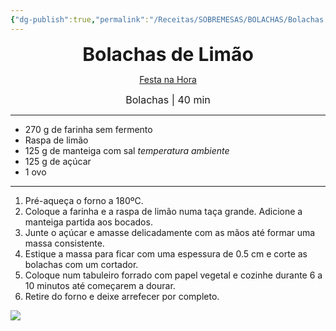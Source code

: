 ```yaml
---
{"dg-publish":true,"permalink":"/Receitas/SOBREMESAS/BOLACHAS/Bolachas de Limão/","title":"Bolachas de Limão","tags":["💚ok"]}
---
```


<div style="text-align: center;"> <span style="font-size: 30px;"><b>Bolachas de Limão</b></span> </div>

<span class="center"> <center> [Festa na Hora](https://www.festanahora.pt/2018/03/26/receita-bolachas-limao-decoradas/) </center></span>

<div style="text-align: center;"> <span style="font-size: 16px;">  Bolachas | 40 min </span> </div>

---
- 270 g de farinha sem fermento
- Raspa de limão
- 125 g de manteiga com sal *temperatura ambiente*
- 125 g de açúcar
- 1 ovo
---
1. Pré-aqueça o forno a 180ºC.
2. Coloque a farinha e a raspa de limão numa taça grande. Adicione a manteiga partida aos bocados.
3. Junte o açúcar e amasse delicadamente com as mãos até formar uma massa consistente.    
4. Estique a massa para ficar com uma espessura de 0.5 cm e corte as bolachas com um cortador.
5. Coloque num tabuleiro forrado com papel vegetal e cozinhe durante 6 a 10 minutos até começarem a dourar. 
6. Retire do forno e deixe arrefecer por completo.

![](https://i.imgur.com/KIAfu3y.jpeg)
